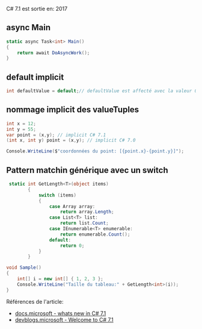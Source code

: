 ﻿---
tags: dotnet
---

C# 7.1 est sortie en: 2017

## async Main

````csharp
static async Task<int> Main()
{ 
    return await DoAsyncWork();
}
````

## default implicit
````csharp
int defaultValue = default;// defaultValue est affecté avec la valeur 0.
````

## nommage implicit des valueTuples

````csharp
int x = 12;
int y = 55;
var point = (x,y); // implicit C# 7.1
(int x, int y) point = (x,y); // implicit C# 7.0

Console.WriteLine($"coordonnées du point: [{point.x}-{point.y}]");
````
## Pattern matchin générique avec un switch 
````csharp
 static int GetLength<T>(object items)
        {
            switch (items)
            {
                case Array array:
                    return array.Length;
                case List<T> list:
                    return list.Count;
                case IEnumerable<T> enumerable:
                    return enumerable.Count();
                default:
                    return 0;
            }
        }

void Sample()
{
    int[] i = new int[] { 1, 2, 3 };
    Console.WriteLine("Taille du tableau:" + GetLength<int>(i));
}
````


Références de l'article:
- [docs.microsoft - whats new in C# 7.1](https://docs.microsoft.com/fr-fr/dotnet/csharp/whats-new/csharp-7-1)  
- [devblogs.microsoft - Welcome to C# 7.1](https://devblogs.microsoft.com/dotnet/welcome-to-c-7-1/)
